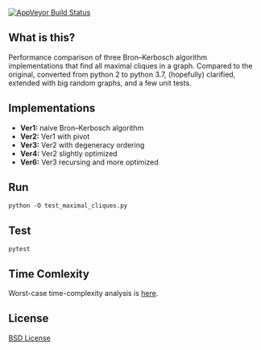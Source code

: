 [![AppVeyor Build Status](https://ci.appveyor.com/api/projects/status/github/ssomers/bron-kerbosch?svg=true&branch=master)](https://ci.appveyor.com/project/ssomers/bron-kerbosch)

## What is this?

Performance comparison of three Bron–Kerbosch algorithm implementations that find all maximal cliques in a graph.
Compared to the original, converted from python 2 to python 3.7, (hopefully) clarified, extended with big random graphs, and a few unit tests.


## Implementations

* **Ver1:** naive Bron–Kerbosch algorithm
* **Ver2:** Ver1 with pivot
* **Ver3:** Ver2 with degeneracy ordering
* **Ver4:** Ver2 slightly optimized
* **Ver6:** Ver3 recursing and more optimized

## Run

    python -O test_maximal_cliques.py


## Test
    
    pytest


## Time Comlexity

Worst-case time-complexity analysis is [here](http://en.wikipedia.org/wiki/Bron%E2%80%93Kerbosch_algorithm#Worst-case_analysis).

## License

[BSD License](http://opensource.org/licenses/BSD-3-Clause)
